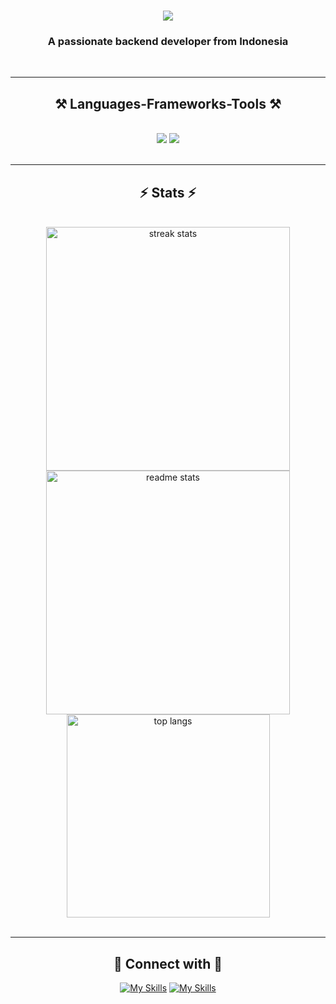 <h1 align="center">
    <img src="https://readme-typing-svg.herokuapp.com/?font=Righteous&size=35&center=true&vCenter=true&width=500&height=70&duration=4000&lines=Hi+There!+👋;+I'm+Dani!;" />
</h1>
<h3 align="center">A passionate backend developer from Indonesia</h3>
<br/>
<hr/>
<h2 align="center">⚒️ Languages-Frameworks-Tools ⚒️</h2>
<br/>
<div align="center">
    <img src="https://skillicons.dev/icons?i=nodejs,javascript,typescript,html,mongodb,bootstrap,nginx,vercel,vscode,git,github" />
    <img src="https://skillicons.dev/icons?i=react,nextjs,express,npm,css,tailwind" /><br>
</div>
<br/>
<hr/>
<h2 align="center">⚡ Stats ⚡</h2>
<br>
<div align=center>
  <img width=390 src="https://github-readme-streak-stats-salesp07.vercel.app/?user=villagerindo&count_private=true&theme=react&border_radius=10" alt="streak stats"/>
  <img width=390 src="https://github-readme-stats-salesp07.vercel.app/api?username=villagerindo&count_private=true&show_icons=true&theme=react&rank_icon=github&border_radius=10" alt="readme stats" />
  <br/>
  <img width=325 align="center" src="https://github-readme-stats-two-murex-38.vercel.app/api/top-langs/?username=villagerindo&hide=HTML&langs_count=8&layout=compact&theme=react&border_radius=10&size_weight=0.5&count_weight=0.5&exclude_repo=github-readme-stats" alt="top langs" />
</div>
<br/>
<hr/>
<h2 align="center">🤝 Connect with 🤝</h2>
<div align="center">

[![My Skills](https://skillicons.dev/icons?i=instagram)](https://www.instagram.com/villagerindo/)
[![My Skills](https://skillicons.dev/icons?i=github)](https://github.com/villagerindo)
